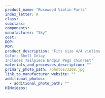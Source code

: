 ```yaml
---
product_name: "Rosewood Violin Parts"
index_letter: R
class: 
subclass: 
components:
manufacturer: "Sky"
cost: 
DOP: 
POP: 
product_description: "Fits size 4/4 violins
Color: Shell Inlay 
Includes Tailpiece Endpin Pegs Chinrest"
materials_and_processes_description: ""
primary_photo_path: /photos/3208.jpg
link_to_manufacturer_website: ""
additional_photos:
  - additional_photo_path: ""
HIMvideos:
---
```


